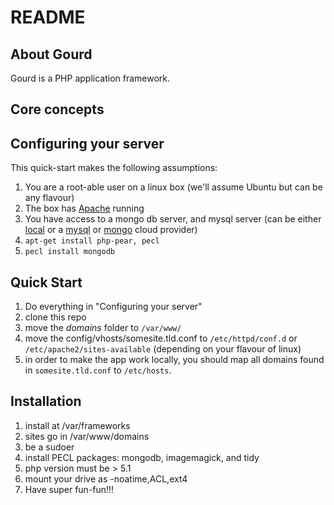 # README

## About Gourd
Gourd is a PHP application framework.

## Core concepts

## Configuring your server

This quick-start makes the following assumptions:

1. You are a root-able user on a linux box (we'll assume Ubuntu but can be any flavour)
2. The box has [Apache](http://httpd.apache.org) running
3. You have access to a mongo db server, and mysql server (can be either [local](https://help.ubuntu.com/community/ApacheMySQLPHP) or a [mysql](http://aws.amazon.com/rds) or [mongo]((https://www.mongohq.com)) cloud provider)
4. `apt-get install php-pear, pecl`
5. `pecl install mongodb`

## Quick Start

1. Do everything in "Configuring your server"
2. clone this repo
3. move the *domains* folder to `/var/www/`
4. move the config/vhosts/somesite.tld.conf to `/etc/httpd/conf.d` or `/etc/apache2/sites-available` (depending on your flavour of linux)
5. in order to make the app work locally, you should map all domains found in `somesite.tld.conf` to `/etc/hosts`.

## Installation

1. install at /var/frameworks
2. sites go in /var/www/domains
3. be a sudoer
4. install PECL packages: mongodb, imagemagick, and tidy
5. php version must be > 5.1
6. mount your drive as -noatime,ACL,ext4
7. Have super fun-fun!!!


